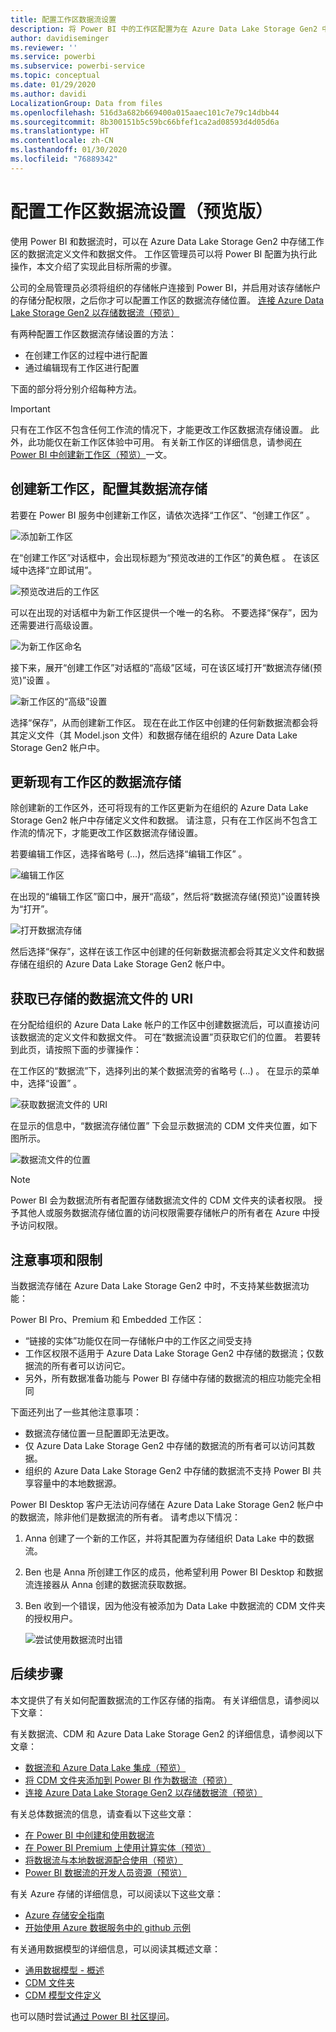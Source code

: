 ```yaml
---
title: 配置工作区数据流设置
description: 将 Power BI 中的工作区配置为在 Azure Data Lake Storage Gen2 中存储其数据流定义文件和数据文件
author: davidiseminger
ms.reviewer: ''
ms.service: powerbi
ms.subservice: powerbi-service
ms.topic: conceptual
ms.date: 01/29/2020
ms.author: davidi
LocalizationGroup: Data from files
ms.openlocfilehash: 516d3a682b669400a015aaec101c7e79c14dbb44
ms.sourcegitcommit: 8b300151b5c59bc66bfef1ca2ad08593d4d05d6a
ms.translationtype: HT
ms.contentlocale: zh-CN
ms.lasthandoff: 01/30/2020
ms.locfileid: "76889342"
---
```

# <a name="configure-workspace-dataflow-settings-preview"></a>配置工作区数据流设置（预览版）

使用 Power BI 和数据流时，可以在 Azure Data Lake Storage Gen2 中存储工作区的数据流定义文件和数据文件。 工作区管理员可以将 Power BI 配置为执行此操作，本文介绍了实现此目标所需的步骤。 

公司的全局管理员必须将组织的存储帐户连接到 Power BI，并启用对该存储帐户的存储分配权限，之后你才可以配置工作区的数据流存储位置。 [连接 Azure Data Lake Storage Gen2 以存储数据流（预览）](service-dataflows-connect-azure-data-lake-storage-gen2.md)  

有两种配置工作区数据流存储设置的方法： 

* 在创建工作区的过程中进行配置
* 通过编辑现有工作区进行配置

下面的部分将分别介绍每种方法。 

> [!IMPORTANT]
> 只有在工作区不包含任何工作流的情况下，才能更改工作区数据流存储设置。 此外，此功能仅在新工作区体验中可用。 有关新工作区的详细信息，请参阅[在 Power BI 中创建新工作区（预览）](service-create-the-new-workspaces.md)一文。

## <a name="create-a-new-workspace-configure-its-dataflow-storage"></a>创建新工作区，配置其数据流存储

若要在 Power BI 服务中创建新工作区，请依次选择“工作区”、“创建工作区”  。

![添加新工作区](media/service-dataflows-configure-workspace-storage-settings/dataflow-storage-settings_01.jpg)

在“创建工作区”对话框中，会出现标题为“预览改进的工作区”的黄色框  。 在该区域中选择“立即试用”。 

![预览改进后的工作区](media/service-dataflows-configure-workspace-storage-settings/dataflow-storage-settings_02.jpg)

可以在出现的对话框中为新工作区提供一个唯一的名称。 不要选择“保存”，因为还需要进行高级设置。 

![为新工作区命名](media/service-dataflows-configure-workspace-storage-settings/dataflow-storage-settings_03.jpg)

接下来，展开“创建工作区”对话框的“高级”区域，可在该区域打开“数据流存储(预览)”设置    。

![新工作区的“高级”设置](media/service-dataflows-configure-workspace-storage-settings/dataflow-storage-settings_04.jpg)

选择“保存”，从而创建新工作区。  现在在此工作区中创建的任何新数据流都会将其定义文件（其 Model.json 文件）和数据存储在组织的 Azure Data Lake Storage Gen2 帐户中。 

## <a name="update-dataflow-storage-for-an-existing-workspace"></a>更新现有工作区的数据流存储

除创建新的工作区外，还可将现有的工作区更新为在组织的 Azure Data Lake Storage Gen2 帐户中存储定义文件和数据。 请注意，只有在工作区尚不包含工作流的情况下，才能更改工作区数据流存储设置。

若要编辑工作区，选择省略号 (…)，然后选择“编辑工作区”   。 

![编辑工作区](media/service-dataflows-configure-workspace-storage-settings/dataflow-storage-settings_05.jpg)

在出现的“编辑工作区”窗口中，展开“高级”，然后将“数据流存储(预览)”设置转换为“打开”。     

![打开数据流存储](media/service-dataflows-configure-workspace-storage-settings/dataflow-storage-settings_06.jpg)

然后选择“保存”，这样在该工作区中创建的任何新数据流都会将其定义文件和数据存储在组织的 Azure Data Lake Storage Gen2 帐户中。 


## <a name="get-the-uri-of-stored-dataflow-files"></a>获取已存储的数据流文件的 URI

在分配给组织的 Azure Data Lake 帐户的工作区中创建数据流后，可以直接访问该数据流的定义文件和数据文件。 可在“数据流设置”页获取它们的位置。  若要转到此页，请按照下面的步骤操作：

在工作区的“数据流”下，选择列出的某个数据流旁的省略号 (...)   。 在显示的菜单中，选择“设置”  。

![获取数据流文件的 URI](media/service-dataflows-configure-workspace-storage-settings/dataflow-storage-settings_07.jpg)

在显示的信息中，“数据流存储位置”  下会显示数据流的 CDM 文件夹位置，如下图所示。

![数据流文件的位置](media/service-dataflows-configure-workspace-storage-settings/dataflow-storage-settings_08.jpg)

> [!NOTE]
> Power BI 会为数据流所有者配置存储数据流文件的 CDM 文件夹的读者权限。 授予其他人或服务数据流存储位置的访问权限需要存储帐户的所有者在 Azure 中授予访问权限。



## <a name="considerations-and-limitations"></a>注意事项和限制

当数据流存储在 Azure Data Lake Storage Gen2 中时，不支持某些数据流功能： 

Power BI Pro、Premium 和 Embedded 工作区：
* “链接的实体”功能仅在同一存储帐户中的工作区之间受支持 
* 工作区权限不适用于 Azure Data Lake Storage Gen2 中存储的数据流；仅数据流的所有者可以访问它。
* 另外，所有数据准备功能与 Power BI 存储中存储的数据流的相应功能完全相同


下面还列出了一些其他注意事项：

* 数据流存储位置一旦配置即无法更改。
* 仅 Azure Data Lake Storage Gen2 中存储的数据流的所有者可以访问其数据。
* 组织的 Azure Data Lake Storage Gen2 中存储的数据流不支持 Power BI 共享容量中的本地数据源。

 Power BI Desktop 客户无法访问存储在 Azure Data Lake Storage Gen2 帐户中的数据流，除非他们是数据流的所有者。 请考虑以下情况：

1.  Anna 创建了一个新的工作区，并将其配置为存储组织 Data Lake 中的数据流。
2.  Ben 也是 Anna 所创建工作区的成员，他希望利用 Power BI Desktop 和数据流连接器从 Anna 创建的数据流获取数据。
3.  Ben 收到一个错误，因为他没有被添加为 Data Lake 中数据流的 CDM 文件夹的授权用户。

    ![尝试使用数据流时出错](media/service-dataflows-configure-workspace-storage-settings/dataflow-storage-settings_08.jpg)


## <a name="next-steps"></a>后续步骤

本文提供了有关如何配置数据流的工作区存储的指南。 有关详细信息，请参阅以下文章：

有关数据流、CDM 和 Azure Data Lake Storage Gen2 的详细信息，请参阅以下文章：

* [数据流和 Azure Data Lake 集成（预览）](service-dataflows-azure-data-lake-integration.md)
* [将 CDM 文件夹添加到 Power BI 作为数据流（预览）](service-dataflows-add-cdm-folder.md)
* [连接 Azure Data Lake Storage Gen2 以存储数据流（预览）](service-dataflows-connect-azure-data-lake-storage-gen2.md)

有关总体数据流的信息，请查看以下这些文章：

* [在 Power BI 中创建和使用数据流](service-dataflows-create-use.md)
* [在 Power BI Premium 上使用计算实体（预览）](service-dataflows-computed-entities-premium.md)
* [将数据流与本地数据源配合使用（预览）](service-dataflows-on-premises-gateways.md)
* [Power BI 数据流的开发人员资源（预览）](service-dataflows-developer-resources.md)

有关 Azure 存储的详细信息，可以阅读以下这些文章：

* [Azure 存储安全指南](https://docs.microsoft.com/azure/storage/common/storage-security-guide)
* [开始使用 Azure 数据服务中的 github 示例](https://aka.ms/cdmadstutorial)

有关通用数据模型的详细信息，可以阅读其概述文章：

* [通用数据模型 - 概述](https://docs.microsoft.com/powerapps/common-data-model/overview)
* [CDM 文件夹](https://go.microsoft.com/fwlink/?linkid=2045304)
* [CDM 模型文件定义](https://go.microsoft.com/fwlink/?linkid=2045521)

也可以随时尝试[通过 Power BI 社区提问](https://community.powerbi.com/)。
